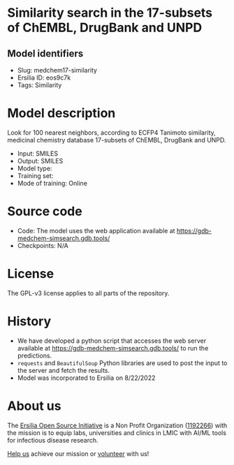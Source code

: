 # Similarity search in the 17-subsets of ChEMBL, DrugBank and UNPD
## Model identifiers
- Slug: medchem17-similarity
- Ersilia ID: eos9c7k
- Tags: Similarity

# Model description
Look for 100 nearest neighbors, according to ECFP4 Tanimoto similarity, medicinal chemistry database 17-subsets of ChEMBL, DrugBank and UNPD.
- Input: SMILES 
- Output: SMILES 
- Model type: 
- Training set: 
- Mode of training: Online

# Source code
- Code: The model uses the web application available at https://gdb-medchem-simsearch.gdb.tools/
- Checkpoints: N/A

# License
The GPL-v3 license applies to all parts of the repository.

# History 
- We have developed a python script that accesses the web server available at https://gdb-medchem-simsearch.gdb.tools/ to run the predictions.
- `requests` and `BeautifulSoup` Python libraries are used to post the input to the server and fetch the results.
- Model was incorporated to Ersilia on 8/22/2022

# About us
The [Ersilia Open Source Initiative](https://ersilia.io) is a Non Profit Organization ([1192266](https://register-of-charities.charitycommission.gov.uk/charity-search/-/charity-details/5170657/full-print)) with the mission is to equip labs, universities and clinics in LMIC with AI/ML tools for infectious disease research.

[Help us](https://www.ersilia.io/donate) achieve our mission or [volunteer](https://www.ersilia.io/volunteer) with us!
